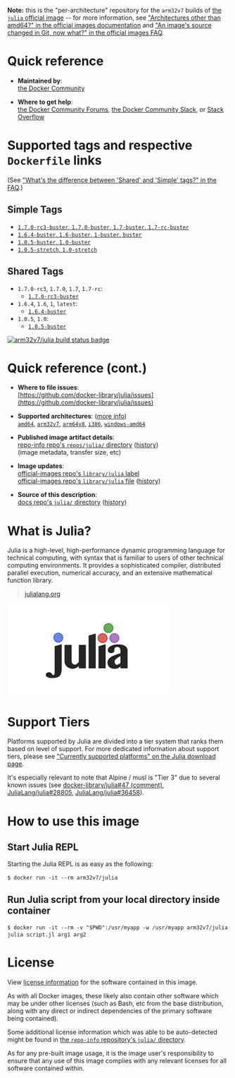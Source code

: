 <!--

********************************************************************************

WARNING:

    DO NOT EDIT "julia/README.md"

    IT IS AUTO-GENERATED

    (from the other files in "julia/" combined with a set of templates)

********************************************************************************

-->

**Note:** this is the "per-architecture" repository for the `arm32v7` builds of [the `julia` official image](https://hub.docker.com/_/julia) -- for more information, see ["Architectures other than amd64?" in the official images documentation](https://github.com/docker-library/official-images#architectures-other-than-amd64) and ["An image's source changed in Git, now what?" in the official images FAQ](https://github.com/docker-library/faq#an-images-source-changed-in-git-now-what).

# Quick reference

-	**Maintained by**:  
	[the Docker Community](https://github.com/docker-library/julia)

-	**Where to get help**:  
	[the Docker Community Forums](https://forums.docker.com/), [the Docker Community Slack](https://dockr.ly/slack), or [Stack Overflow](https://stackoverflow.com/search?tab=newest&q=docker)

# Supported tags and respective `Dockerfile` links

(See ["What's the difference between 'Shared' and 'Simple' tags?" in the FAQ](https://github.com/docker-library/faq#whats-the-difference-between-shared-and-simple-tags).)

## Simple Tags

-	[`1.7.0-rc3-buster`, `1.7.0-buster`, `1.7-buster`, `1.7-rc-buster`](https://github.com/docker-library/julia/blob/2b7266c8907afec471d2434fa49a7daefd9cc5bc/1.7-rc/buster/Dockerfile)
-	[`1.6.4-buster`, `1.6-buster`, `1-buster`, `buster`](https://github.com/docker-library/julia/blob/ba50b9ecbb663d6eddad95b3ca1a911e273ef950/1.6/buster/Dockerfile)
-	[`1.0.5-buster`, `1.0-buster`](https://github.com/docker-library/julia/blob/2df03ddf2e51147c7973d4e9fa0bb15602930974/1.0/buster/Dockerfile)
-	[`1.0.5-stretch`, `1.0-stretch`](https://github.com/docker-library/julia/blob/2df03ddf2e51147c7973d4e9fa0bb15602930974/1.0/stretch/Dockerfile)

## Shared Tags

-	`1.7.0-rc3`, `1.7.0`, `1.7`, `1.7-rc`:
	-	[`1.7.0-rc3-buster`](https://github.com/docker-library/julia/blob/2b7266c8907afec471d2434fa49a7daefd9cc5bc/1.7-rc/buster/Dockerfile)
-	`1.6.4`, `1.6`, `1`, `latest`:
	-	[`1.6.4-buster`](https://github.com/docker-library/julia/blob/ba50b9ecbb663d6eddad95b3ca1a911e273ef950/1.6/buster/Dockerfile)
-	`1.0.5`, `1.0`:
	-	[`1.0.5-buster`](https://github.com/docker-library/julia/blob/2df03ddf2e51147c7973d4e9fa0bb15602930974/1.0/buster/Dockerfile)

[![arm32v7/julia build status badge](https://img.shields.io/jenkins/s/https/doi-janky.infosiftr.net/job/multiarch/job/arm32v7/job/julia.svg?label=arm32v7/julia%20%20build%20job)](https://doi-janky.infosiftr.net/job/multiarch/job/arm32v7/job/julia/)

# Quick reference (cont.)

-	**Where to file issues**:  
	[https://github.com/docker-library/julia/issues](https://github.com/docker-library/julia/issues)

-	**Supported architectures**: ([more info](https://github.com/docker-library/official-images#architectures-other-than-amd64))  
	[`amd64`](https://hub.docker.com/r/amd64/julia/), [`arm32v7`](https://hub.docker.com/r/arm32v7/julia/), [`arm64v8`](https://hub.docker.com/r/arm64v8/julia/), [`i386`](https://hub.docker.com/r/i386/julia/), [`windows-amd64`](https://hub.docker.com/r/winamd64/julia/)

-	**Published image artifact details**:  
	[repo-info repo's `repos/julia/` directory](https://github.com/docker-library/repo-info/blob/master/repos/julia) ([history](https://github.com/docker-library/repo-info/commits/master/repos/julia))  
	(image metadata, transfer size, etc)

-	**Image updates**:  
	[official-images repo's `library/julia` label](https://github.com/docker-library/official-images/issues?q=label%3Alibrary%2Fjulia)  
	[official-images repo's `library/julia` file](https://github.com/docker-library/official-images/blob/master/library/julia) ([history](https://github.com/docker-library/official-images/commits/master/library/julia))

-	**Source of this description**:  
	[docs repo's `julia/` directory](https://github.com/docker-library/docs/tree/master/julia) ([history](https://github.com/docker-library/docs/commits/master/julia))

# What is Julia?

Julia is a high-level, high-performance dynamic programming language for technical computing, with syntax that is familiar to users of other technical computing environments. It provides a sophisticated compiler, distributed parallel execution, numerical accuracy, and an extensive mathematical function library.

> [julialang.org](http://julialang.org/)

![logo](https://raw.githubusercontent.com/docker-library/docs/520519ad7db3ea9fd5d3590e836c839a0ffd6f19/julia/logo.png)

# Support Tiers

Platforms supported by Julia are divided into a tier system that ranks them based on level of support. For more dedicated information about support tiers, please see ["Currently supported platforms" on the Julia download page](https://julialang.org/downloads/#currently_supported_platforms).

It's especially relevant to note that Alpine / musl is "Tier 3" due to several known issues (see [docker-library/julia#47 (comment)](https://github.com/docker-library/julia/pull/47#issuecomment-652661869), [JuliaLang/julia#28805](https://github.com/JuliaLang/julia/issues/28805), [JuliaLang/julia#36458](https://github.com/JuliaLang/julia/issues/36458)).

# How to use this image

## Start Julia REPL

Starting the Julia REPL is as easy as the following:

```console
$ docker run -it --rm arm32v7/julia
```

## Run Julia script from your local directory inside container

```console
$ docker run -it --rm -v "$PWD":/usr/myapp -w /usr/myapp arm32v7/julia julia script.jl arg1 arg2
```

# License

View [license information](http://julialang.org/) for the software contained in this image.

As with all Docker images, these likely also contain other software which may be under other licenses (such as Bash, etc from the base distribution, along with any direct or indirect dependencies of the primary software being contained).

Some additional license information which was able to be auto-detected might be found in [the `repo-info` repository's `julia/` directory](https://github.com/docker-library/repo-info/tree/master/repos/julia).

As for any pre-built image usage, it is the image user's responsibility to ensure that any use of this image complies with any relevant licenses for all software contained within.
